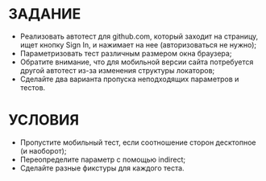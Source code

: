 # ЗАДАНИЕ
- Реализовать автотест для github.com, который заходит на страницу, ищет кнопку Sign In, и нажимает на нее (авторизоваться не нужно);
- Параметризовать тест различным размером окна браузера;
- Обратите внимание, что для мобильной версии сайта потребуется другой автотест из-за изменения структуры локаторов;
- Сделайте два варианта пропуска неподходящих параметров и тестов.

# УСЛОВИЯ
- Пропустите мобильный тест, если соотношение сторон десктопное (и наоборот);
- Переопределите параметр с помощью indirect;
- Сделайте разные фикстуры для каждого теста.
